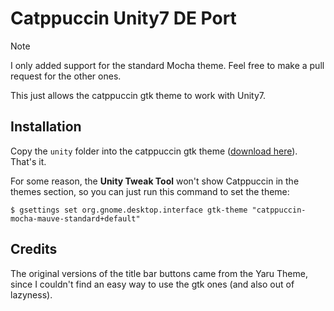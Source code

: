# Catppuccin Unity7 DE Port

> [!NOTE]
> I only added support for the standard Mocha theme. Feel free to make a pull request for the other ones.

This just allows the catppuccin gtk theme to work with Unity7.

## Installation

Copy the `unity` folder into the catppuccin gtk theme ([download here](https://github.com/catppuccin/gtk)). That's it.

For some reason, the **Unity Tweak Tool** won't show Catppuccin in the themes section,
so you can just run this command to set the theme:

```
$ gsettings set org.gnome.desktop.interface gtk-theme "catppuccin-mocha-mauve-standard+default"
```

## Credits

The original versions of the title bar buttons came from the Yaru Theme, since I couldn't find an easy way to use the gtk ones
(and also out of lazyness).
